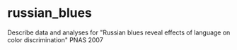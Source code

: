 # russian_blues
Describe data and analyses for "Russian blues reveal effects of language on color discrimination" PNAS 2007
